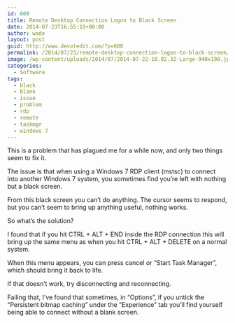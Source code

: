 ```yaml
---
id: 600
title: Remote Desktop Connection Logon to Black Screen
date: 2014-07-23T16:55:19+00:00
author: wade
layout: post
guid: http://www.devotedit.com/?p=600
permalink: /2014/07/23/remote-desktop-connection-logon-to-black-screen/
image: /wp-content/uploads/2014/07/2014-07-22-10.02.32-Large-940x198.jpg
categories:
  - Software
tags:
  - black
  - blank
  - issue
  - problem
  - rdp
  - remote
  - taskmgr
  - windows 7
---
```

This is a problem that has plagued me for a while now, and only two things seem to fix it.

The issue is that when using a Windows 7 RDP client (mstsc) to connect into another Windows 7 system, you sometimes find you&#8217;re left with nothing but a black screen.

From this black screen you can&#8217;t do anything. The cursor seems to respond, but you can&#8217;t seem to bring up anything useful, nothing works.

So what&#8217;s the solution?

<!--more-->

I found that if you hit CTRL + ALT + END inside the RDP connection this will bring up the same menu as when you hit CTRL + ALT + DELETE on a normal system.

When this menu appears, you can press cancel or &#8220;Start Task Manager&#8221;, which should bring it back to life.

If that doesn&#8217;t work, try disconnecting and reconnecting.

Failing that, I&#8217;ve found that sometimes, in &#8220;Options&#8221;, if you untick the &#8220;Persistent bitmap caching&#8221; under the &#8220;Experience&#8221; tab you&#8217;ll find yourself being able to connect without a blank screen.